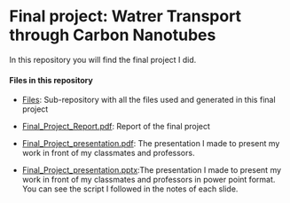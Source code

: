 # Final project: Watrer Transport through Carbon Nanotubes
In this repository you will find the final project I did. 

#### Files in this repository
- [Files](Files): Sub-repository with all the files used and generated in this final project

- [Final_Project_Report.pdf](Final_Project_Report.pdf): Report of the final project

- [Final_Project_presentation.pdf](Final_Project_presentation.pdf): The presentation I made to present my work in front of my classmates and professors.

- [Final_Project_presentation.pptx](Final_Project_presentation.pptx):The presentation I made to present my work in front of my classmates and professors in power point format. You can see the script I followed in the notes of each slide.
